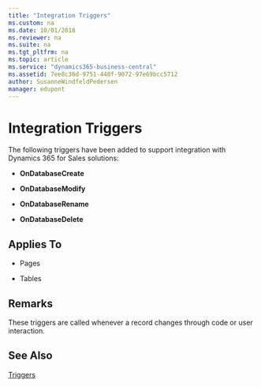 ```yaml
---
title: "Integration Triggers"
ms.custom: na
ms.date: 10/01/2018
ms.reviewer: na
ms.suite: na
ms.tgt_pltfrm: na
ms.topic: article
ms.service: "dynamics365-business-central"
ms.assetid: 7ee8c36d-9751-448f-9072-97e69bcc5712
author: SusanneWindfeldPedersen
manager: edupont
---
```



# Integration Triggers
The following triggers have been added to support integration with Dynamics 365 for Sales solutions:  

-   **OnDatabaseCreate**  

-   **OnDatabaseModify**  

-   **OnDatabaseRename**  

-   **OnDatabaseDelete**  

## Applies To  
- Pages  

- Tables  

## Remarks  
 These triggers are called whenever a record changes through code or user interaction.  

## See Also  
 [Triggers](devenv-triggers.md)  
